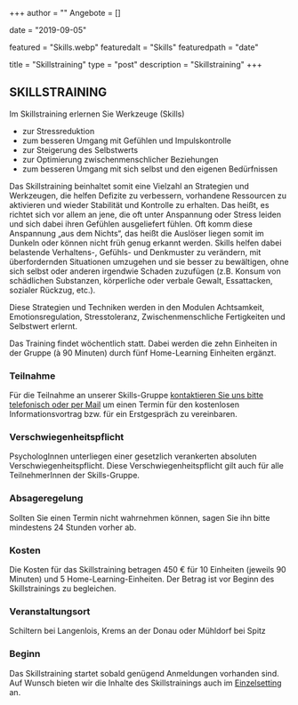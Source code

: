 +++
author = ""
Angebote = []

date = "2019-09-05"

featured = "Skills.webp"
featuredalt = "Skills"
featuredpath = "date"

title = "Skillstraining"
type = "post"
description = "Skillstraining"
+++

## SKILLSTRAINING


Im Skillstraining erlernen Sie Werkzeuge (Skills)

* zur Stressreduktion
* zum besseren Umgang mit Gefühlen und Impulskontrolle
* zur Steigerung des Selbstwerts
* zur Optimierung zwischenmenschlicher Beziehungen
* zum besseren Umgang mit sich selbst und den eigenen Bedürfnissen

Das Skillstraining beinhaltet somit eine Vielzahl an Strategien und Werkzeugen, die helfen Defizite zu verbessern, vorhandene Ressourcen zu aktivieren und wieder Stabilität und Kontrolle zu erhalten. Das heißt, es richtet sich vor allem an jene, die oft unter Anspannung oder Stress leiden und sich dabei ihren Gefühlen ausgeliefert fühlen. Oft komm diese Anspannung „aus dem Nichts“, das heißt die Auslöser liegen somit im Dunkeln oder können nicht früh genug erkannt werden. Skills helfen dabei belastende Verhaltens-, Gefühls- und Denkmuster zu verändern, mit überfordernden Situationen umzugehen und sie besser zu bewältigen, ohne sich selbst oder anderen irgendwie Schaden zuzufügen (z.B. Konsum von schädlichen Substanzen, körperliche oder verbale Gewalt, Essattacken, sozialer Rückzug, etc.).

Diese Strategien und Techniken werden in den Modulen Achtsamkeit, Emotionsregulation, Stresstoleranz, Zwischenmenschliche Fertigkeiten und Selbstwert erlernt. 

Das Training findet wöchentlich statt. Dabei werden die zehn Einheiten in der Gruppe (à 90 Minuten) durch fünf Home-Learning Einheiten ergänzt. 


### Teilnahme

Für die Teilnahme an unserer Skills-Gruppe [kontaktieren Sie uns bitte telefonisch oder per Mail](/contact) um einen Termin für den kostenlosen Informationsvortrag bzw. für ein Erstgespräch zu vereinbaren.

### Verschwiegenheitspflicht 

PsychologInnen unterliegen einer gesetzlich verankerten absoluten Verschwiegenheitspflicht. Diese Verschwiegenheitspflicht gilt auch für alle TeilnehmerInnen der Skills-Gruppe. 

### Absageregelung 

Sollten Sie einen Termin nicht wahrnehmen können, sagen Sie ihn bitte mindestens 24 Stunden vorher ab. 


### Kosten 

Die Kosten für das Skillstraining betragen 450 € für 10 Einheiten (jeweils 90 Minuten) und 5 Home-Learning-Einheiten. Der Betrag ist vor Beginn des Skillstrainings zu begleichen. 


### Veranstaltungsort 
Schiltern bei Langenlois, Krems an der Donau oder Mühldorf bei Spitz

### Beginn

Das Skillstraining startet sobald genügend Anmeldungen vorhanden sind. Auf Wunsch bieten wir die Inhalte des Skillstrainings auch im [Einzelsetting](/angebot) an.